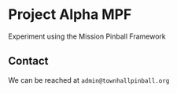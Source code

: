 # Project Alpha MPF

Experiment using the Mission Pinball Framework

## Contact

We can be reached at `admin@townhallpinball.org`

